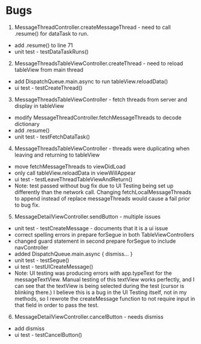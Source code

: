 #  Bugs

1. MessageThreadController.createMessageThread - need to call .resume() for dataTask to run.
- add .resume() to line 71
- unit test - testDataTaskRuns()

2. MessageThreadsTableViewController.createThread - need to reload tableView from main thread
- add DispatchQueue.main.async to run tableView.reloadData()
- ui test - testCreateThread()

3. MessageThreadsTableViewController - fetch threads from server and display in tableView
- modify MessageThreadController.fetchMessageThreads to decode dictionary
- add .resume()
- unit test - testFetchDataTask()

4. MessageThreadsTableViewController - threads were duplicating when leaving and returning to tableView
- move fetchMessageThreads to viewDidLoad
- only call tableView.reloadData in viewWillAppear
- ui test - testLeaveThreadTableViewAndReturn()
- Note: test passed without bug fix due to UI Testing being set up differently than the network call. Changing fetchLocalMessageThreads to append instead of replace messageThreads would cause a fail prior to bug fix.

5. MessageDetailViewController.sendButton - multiple issues
- unit test - testCreateMessage - documents that it is a ui issue
- correct spelling errors in prepare forSegue in both TableViewControllers
- changed guard statement in second prepare forSegue to include navController
- added DispatchQueue.main.async { dismiss... }
- unit test - testSegue()
- ui test - testUICreateMessage()
- Note: UI testing was producing errors with app.typeText for the messageTextView. Manual testing of this textView works perfectly, and I can see that the textView is being selected during the test (cursor is blinking there.)  I believe this is a bug in the UI Testing itself, not in my methods, so I rewrote the createMessage function to not require input in that field in order to pass the test.

6. MessageDetailViewController.cancelButton - needs dismiss
- add dismiss
- ui test - testCancelButton()
